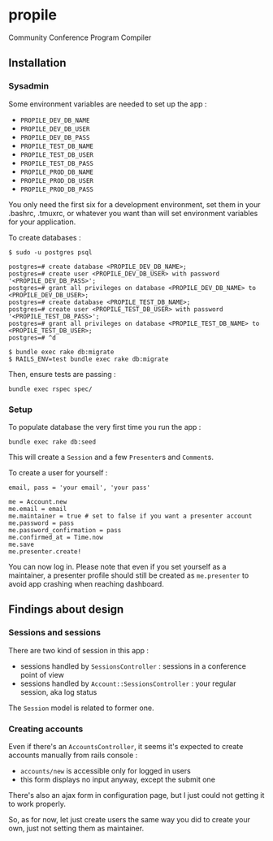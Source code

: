 # propile

Community Conference Program Compiler


## Installation

### Sysadmin

Some environment variables are needed to set up the app :

* `PROPILE_DEV_DB_NAME`
* `PROPILE_DEV_DB_USER`
* `PROPILE_DEV_DB_PASS`
* `PROPILE_TEST_DB_NAME`
* `PROPILE_TEST_DB_USER`
* `PROPILE_TEST_DB_PASS`
* `PROPILE_PROD_DB_NAME`
* `PROPILE_PROD_DB_USER`
* `PROPILE_PROD_DB_PASS`

You only need the first six for a development environment, set them in your
.bashrc, .tmuxrc, or whatever you want than will set environment variables for
your application.

To create databases :

    $ sudo -u postgres psql

    postgres=# create database <PROPILE_DEV_DB_NAME>;
    postgres=# create user <PROPILE_DEV_DB_USER> with password '<PROPILE_DEV_DB_PASS>';
    postgres=# grant all privileges on database <PROPILE_DEV_DB_NAME> to <PROPILE_DEV_DB_USER>;
    postgres=# create database <PROPILE_TEST_DB_NAME>;
    postgres=# create user <PROPILE_TEST_DB_USER> with password '<PROPILE_TEST_DB_PASS>';
    postgres=# grant all privileges on database <PROPILE_TEST_DB_NAME> to <PROPILE_TEST_DB_USER>;
    postgres=# ^d

    $ bundle exec rake db:migrate
    $ RAILS_ENV=test bundle exec rake db:migrate

Then, ensure tests are passing :

    bundle exec rspec spec/


### Setup

To populate database the very first time you run the app :

    bundle exec rake db:seed


This will create a `Session` and a few `Presenter`s and `Comment`s.

To create a user for yourself :

    email, pass = 'your email', 'your pass'

    me = Account.new
    me.email = email
    me.maintainer = true # set to false if you want a presenter account
    me.password = pass
    me.password_confirmation = pass
    me.confirmed_at = Time.now
    me.save
    me.presenter.create!

You can now log in. Please note that even if you set yourself as a maintainer,
a presenter profile should still be created as `me.presenter` to avoid app
crashing when reaching dashboard.


## Findings about design

### Sessions and sessions

There are two kind of session in this app :

* sessions handled by `SessionsController` : sessions in a conference point of view
* sessions handled by `Account::SessionsController` : your regular session, aka log status

The `Session` model is related to former one.


### Creating accounts

Even if there's an `AccountsController`, it seems it's expected to create
accounts manually from rails console :

* `accounts/new` is accessible only for logged in users
* this form displays no input anyway, except the submit one

There's also an ajax form in configuration page, but I just could not getting
it to work properly.

So, as for now, let just create users the same way you did to create your own,
just not setting them as maintainer.
